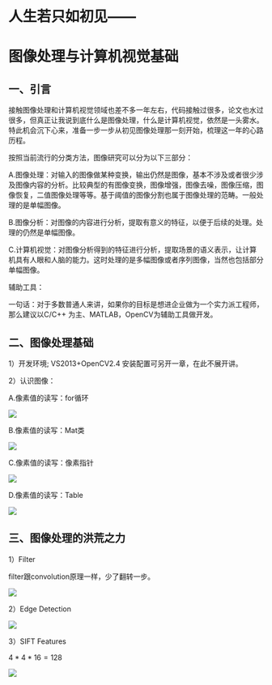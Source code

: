 # 人生若只如初见——

# 	图像处理与计算机视觉基础

## 一、引言

接触图像处理和计算机视觉领域也差不多一年左右，代码接触过很多，论文也水过很多，但真正让我说到底什么是图像处理，什么是计算机视觉，依然是一头雾水。特此机会沉下心来，准备一步一步从初见图像处理那一刻开始，梳理这一年的心路历程。

按照当前流行的分类方法，图像研究可以分为以下三部分：

A.图像处理：对输入的图像做某种变换，输出仍然是图像，基本不涉及或者很少涉及图像内容的分析。比较典型的有图像变换，图像增强，图像去噪，图像压缩，图像恢复，二值图像处理等等。基于阈值的图像分割也属于图像处理的范畴。一般处理的是单幅图像。

B.图像分析：对图像的内容进行分析，提取有意义的特征，以便于后续的处理。处理的仍然是单幅图像。

C.计算机视觉：对图像分析得到的特征进行分析，提取场景的语义表示，让计算机具有人眼和人脑的能力。这时处理的是多幅图像或者序列图像，当然也包括部分单幅图像。

辅助工具：

一句话：对于多数普通人来讲，如果你的目标是想进企业做为一个实力派工程师，那么建议以C/C++ 为主、MATLAB，OpenCV为辅助工具做开发。

## 二、图像处理基础

1）开发环境; VS2013+OpenCV2.4  安装配置可另开一章，在此不展开讲。

2）认识图像：

A.像素值的读写：for循环

![](https://ws1.sinaimg.cn/large/005QZeSZly1fs0easmzsuj30o30cuwkp.jpg)

B.像素值的读写：Mat类

![](https://ws1.sinaimg.cn/large/005QZeSZly1fs0edv5sk1j30g50b2q3k.jpg)

C.像素值的读写：像素指针

![](https://ws1.sinaimg.cn/large/005QZeSZly1fs0edfqg3dj30nd0bcgms.jpg)

D.像素值的读写：Table

![](https://ws1.sinaimg.cn/large/005QZeSZly1fs0ee16i3ej30it0c0dh3.jpg)

## 三、图像处理的洪荒之力

1）Filter

filter跟convolution原理一样，少了翻转一步。

![](https://ws1.sinaimg.cn/large/005QZeSZly1fs0eerc6vdj30nr0g0gmv.jpg)

2）Edge Detection

![](https://ws1.sinaimg.cn/large/005QZeSZly1fs0ee9h5uoj30pk0gc401.jpg)

3）SIFT Features

$4*4*16=128$

![](https://ws1.sinaimg.cn/large/005QZeSZly1fs0eej9qqfj30qk08tjua.jpg)

